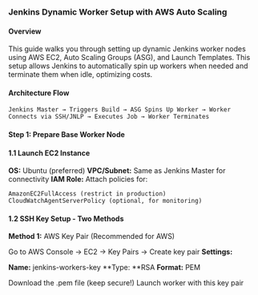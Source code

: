 ### Jenkins Dynamic Worker Setup with AWS Auto Scaling
#### Overview
This guide walks you through setting up dynamic Jenkins worker nodes using AWS EC2, Auto Scaling Groups (ASG), and Launch Templates. This setup allows Jenkins to automatically spin up workers when needed and terminate them when idle, optimizing costs.
#### Architecture Flow
```
Jenkins Master → Triggers Build → ASG Spins Up Worker → Worker Connects via SSH/JNLP → Executes Job → Worker Terminates
```
#### Step 1: Prepare Base Worker Node
#### 1.1 Launch EC2 Instance

**OS:** Ubuntu (preferred)
**VPC/Subnet:** Same as Jenkins Master for connectivity
**IAM Role:** Attach policies for:
```
AmazonEC2FullAccess (restrict in production)
CloudWatchAgentServerPolicy (optional, for monitoring)
```


#### 1.2 SSH Key Setup - Two Methods
**Method 1:** AWS Key Pair (Recommended for AWS)

Go to AWS Console → EC2 → Key Pairs → Create key pair
**Settings:**

**Name:** jenkins-workers-key
**Type: **RSA
**Format:** PEM


Download the .pem file (keep secure!)
Launch worker with this key pair
